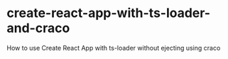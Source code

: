# create-react-app-with-ts-loader-and-craco
How to use Create React App with ts-loader without ejecting using craco
